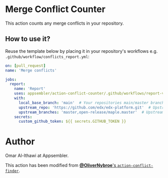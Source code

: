 # Merge Conflict Counter

This action counts any merge conflicts in your repository.


## How to use it?

Reuse the template below by placing it in your repository's workflows e.g. `.github/workflow/conflicts_report.yml`:

```yml
on: [pull_request]
name: 'Merge conflicts'

jobs:
  report:
    name: 'Report'
    uses: appsembler/action-conflict-counter/.github/workflows/report-via-comment.yml
    with:
      local_base_branch: 'main'  # Your repositories main/master branch name
      upstream_repo: 'https://github.com/edx/edx-platform.git'  # Upstream repository that you've forked from
      upstream_branches: 'master,open-release/maple.master'  # Upstream repository's main/master branch name
    secrets:
      custom_github_token: ${{ secrets.GITHUB_TOKEN }}
```


# Author

Omar Al-Ithawi at Appsembler.

This action has been modified from 
[**@OliverNybroe**'s `action-conflict-finder`](https://github.com/olivernybroe/action-conflict-finder).
